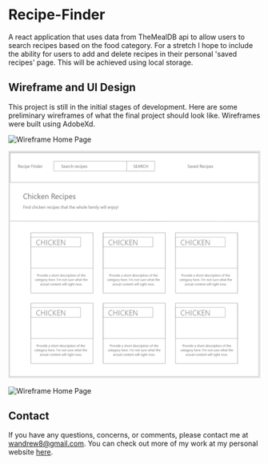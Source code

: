 # Recipe-Finder

A react application that uses data from TheMealDB api to allow users to search recipes based on the food category. For a stretch I hope to include the ability for users to add and delete recipes in their personal 'saved recipes' page. This will be achieved using local storage.

## Wireframe and UI Design
This project is still in the initial stages of development. Here are some preliminary wireframes of what the final project should look like. Wireframes were built using AdobeXd. 

![Wireframe Home Page](../src/css/images/wireframe/home.png)

![Wireframe Home Page](./src/css/images/wireframe/category.png)

![Wireframe Home Page](css/images/wireframe/recipe.png)

## Contact

If you have any questions, concerns, or comments, please contact me at wandrew8@gmail.com. You can check out more of my work at my personal website [here](http://andrewjohnweiss.com).